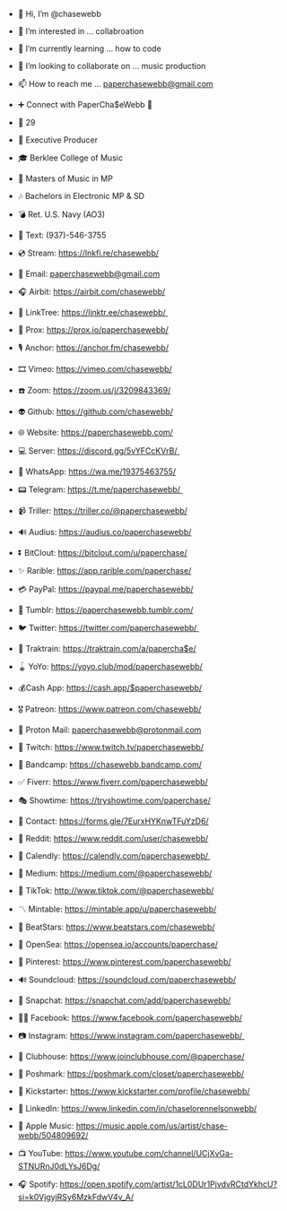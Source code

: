 - 👋 Hi, I’m @chasewebb
- 👀 I’m interested in ... collabroation
- 🌱 I’m currently learning ... how to code
- 💞️ I’m looking to collaborate on ... music production
- 📫 How to reach me ... paperchasewebb@gmail.com

- ➕ Connect with PaperCha$eWebb 💸

- 💸 29
- 🎹 Executive Producer
- 🎓 Berklee College of Music
- 🎼 Masters of Music in MP
- 🎶 Bachelors in Electronic MP & SD
- 💣 Ret. U.S. Navy (AO3)

- 📲 Text: (937)-546-3755
- 💿 Stream: https://lnkfi.re/chasewebb/ 
- 📨 Email: paperchasewebb@gmail.com
- 🎧 Airbit: https://airbit.com/chasewebb/ 
- 🌳 LinkTree: https://linktr.ee/chasewebb/ 
- 📱 Prox: https://prox.io/paperchasewebb/
- 🎙 Anchor: https://anchor.fm/chasewebb/
- 🎞 Vimeo: https://vimeo.com/chasewebb/ 
- ☎️ Zoom: https://zoom.us/j/3209843369/ 
- 👽 Github: https://github.com/chasewebb/ 
- 🌐 Website: https://paperchasewebb.com/
- 💻 Server: https://discord.gg/5vYFCcKVrB/ 
- 💬 WhatsApp: https://wa.me/19375463755/
- 📟 Telegram: https://t.me/paperchasewebb/ 
- 📹 Triller: https://triller.co/@paperchasewebb/ 
- 🔊 Audius: https://audius.co/paperchasewebb/ 
- ⏬ BitClout: https://bitclout.com/u/paperchase/ 
- ✨ Rarible: https://app.rarible.com/paperchase/
- 💳 PayPal: https://paypal.me/paperchasewebb/ 
- 🎰 Tumblr: https://paperchasewebb.tumblr.com/
- 🐦 Twitter: https://twitter.com/paperchasewebb/ 
- 🚂 Traktrain: https://traktrain.com/a/papercha$e/ 
- 🪀 YoYo: https://yoyo.club/mod/paperchasewebb/ 
- 💰Cash App: https://cash.app/$paperchasewebb/ 
- 🎖 Patreon: https://www.patreon.com/chasewebb/ 
- 📧 Proton Mail: paperchasewebb@protonmail.com
- 👾 Twitch: https://www.twitch.tv/paperchasewebb/ 
- 🥁 Bandcamp: https://chasewebb.bandcamp.com/
- ✅ Fiverr: https://www.fiverr.com/paperchasewebb/ 
- 🎭 Showtime: https://tryshowtime.com/paperchase/  
- 📇 Contact: https://forms.gle/7EurxHYKnwTFuYzD6/
- 🤖 Reddit: https://www.reddit.com/user/chasewebb/ 
- 📅 Calendly: https://calendly.com/paperchasewebb/ 
- 🚧 Medium: https://medium.com/@paperchasewebb/ 
- 🎵 TikTok: http://www.tiktok.com/@paperchasewebb/  
- 〽️ Mintable: https://mintable.app/u/paperchasewebb/
- 🎹 BeatStars: https://www.beatstars.com/chasewebb/  
- 🌊 OpenSea: https://opensea.io/accounts/paperchase/
- 📌 Pinterest: https://www.pinterest.com/paperchasewebb/ 
- 🔊 Soundcloud: https://soundcloud.com/paperchasewebb/
- 👻 Snapchat: https://snapchat.com/add/paperchasewebb/ 
- 👍🏼 Facebook: https://www.facebook.com/paperchasewebb/ 
- 📷 Instagram: https://www.instagram.com/paperchasewebb/ 
- 👋 Clubhouse: https://www.joinclubhouse.com/@paperchase/
- 👕 Poshmark: https://poshmark.com/closet/paperchasewebb/
- 🏁 Kickstarter: https://www.kickstarter.com/profile/chasewebb/
- 💼 LinkedIn: https://www.linkedin.com/in/chaselorennelsonwebb/ 
- 🎵 Apple Music: https://music.apple.com/us/artist/chase-webb/504809692/ 
- 📺 YouTube: https://www.youtube.com/channel/UCjXvGa-STNURnJ0dLYsJ6Dg/
- 🎧 Spotify: https://open.spotify.com/artist/1cL0DUr1PjvdvRCtdYkhcU?si=k0VjgyjRSy6MzkFdwV4v_A/  

<!---
chasewebb/chasewebb is a ✨ special ✨ repository because its `README.md` (this file) appears on your GitHub profile.
You can click the Preview link to take a look at your changes.
--->
